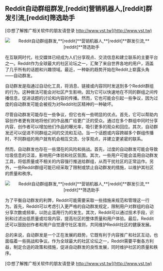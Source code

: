 ## **Reddit自动群组群发,**[reddit]**营销机器人,**[reddit]**群发引流,**[reddit]**筛选助手**

[😍想了解推广相关软件的朋友请登录 http://www.vst.tw](http://www.vst.tw)

 <center><img src="https://vst.tw/MP4/tuiguang/png/6.png" alt="Reddit自动群组群发,**[reddit]**营销机器人,**[reddit]**群发引流,**[reddit]**筛选助手"></center>

在互联网时代，社交媒体已经成为人们分享观点、交流信息和建立联系的主要平台之一。Reddit作为全球最大的社区论坛之一，汇聚了来自世界各地的用户，涵盖了几乎所有的话题和兴趣领域。最近，一种新的趋势开始在Reddit上崭露头角——自动群发。

自动群发是指通过自动化工具，将消息、链接或内容同时发送到多个Reddit群组的行为。这种做法可能会对社区产生影响，因为它可以快速地在不同的群组之间传播信息，促进话题的讨论和内容的传播。然而，它也可能会引起一些争议，因为过度的自动群发可能会被视为对Reddit社区精神的一种破坏。

尽管自动群发可能存在一些争议，但它也有一些明显的优点。首先，它可以帮助内容创作者更有效地将他们的作品推广给更广泛的受众。通过在多个群组中同时分享内容，创作者可以增加他们作品的曝光率，吸引更多的观众和回应。其次，自动群发还可以促进不同群组之间的交流和互动。当一个话题或内容跨越多个群组传播时，不同群组的用户就有机会相互交流、分享观点，并建立更紧密的联系。

然而，自动群发也存在一些潜在的风险和挑战。首先，过度的自动群发可能会导致垃圾信息的泛滥，影响用户体验和社区氛围。其次，一些用户可能会滥用自动群发工具，将低质量或不相关的内容强行推送给群组，从而干扰社区的正常运作。另外，一些Reddit群组可能已经采取了限制或禁止自动群发的措施，以维护其社区的质量和秩序。

 <center><img src="https://vst.tw/MP4/tuiguang/png/5.png" alt="Reddit自动群组群发,**[reddit]**营销机器人,**[reddit]**群发引流,**[reddit]**筛选助手"></center>

为了平衡自动群发的利弊，Reddit可能需要采取一些措施来规范和管理这一行为。首先，Reddit可以考虑引入更严格的自动群发规定，限制用户对群组的自动分享次数或频率，以防止滥用行为的发生。其次，Reddit可以通过技术手段，识别和过滤出低质量或垃圾内容，提高社区的整体质量和用户体验。最后，Reddit还可以鼓励创作者和用户自觉遵守社区准则，共同维护Reddit社区的健康发展。

总的来说，自动群发是一个正在发展的趋势，它既有利于内容推广和社区互动，也面临着一些挑战和争议。作为全球最大的社区论坛之一，Reddit需要平衡各方利益，制定合适的政策和措施，促进自动群发的良性发展，同时维护社区的质量和秩序。

[😍想了解推广相关软件的朋友请登录 http://www.vst.tw](http://www.vst.tw)



